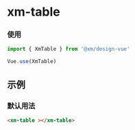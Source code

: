 # xm-table

### 使用

```js
import { XmTable } from '@xm/design-vue'

Vue.use(XmTable)
```

## 示例

### 默认用法

```html
<xm-table ></xm-table>
```
